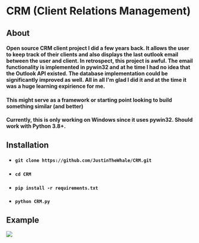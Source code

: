 # CRM (Client Relations Management)

## About 

#### Open source CRM client project I did a few years back. It allows the user to keep track of their clients and also displays the last outlook email between the user and client. In retrospect, this project is awful. The email functionality is implemented in pywin32 and at he time I had no idea that the Outlook API existed. The database implementation could be significantly improved as well. All in all I'm glad I did it and at the time it was a huge learning expirience for me.

#### This might serve as a framework or starting point looking to build something similar (and better)

#### Currently, this is only working on Windows since it uses pywin32. Should work with Python 3.8+. 

## Installation 
* #### ``` git clone https://github.com/JustinTheWhale/CRM.git ```
* #### ``` cd CRM ```
* #### ``` pip install -r requirements.txt ```
* #### ``` python CRM.py ```


## Example
<img src="examples/example.png">